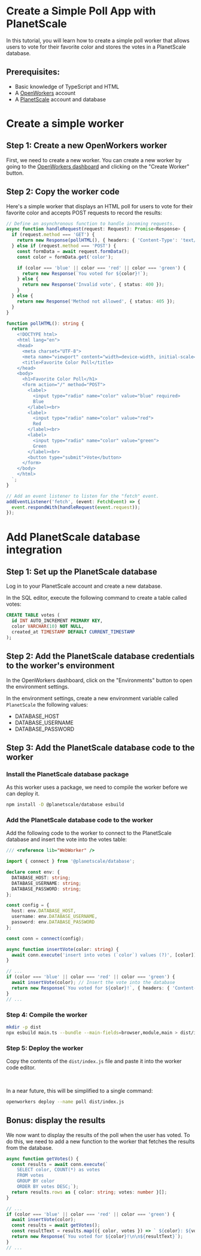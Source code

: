 # Create a Simple Poll App with PlanetScale

In this tutorial, you will learn how to create a simple poll worker that allows users to vote for their favorite color and stores the votes in a PlanetScale database.

## Prerequisites:

- Basic knowledge of TypeScript and HTML
- A [OpenWorkers](https://openworkers.com) account
- A [PlanetScale](https://planetscale.com/) account and database

# Create a simple worker

## Step 1: Create a new OpenWorkers worker

First, we need to create a new worker. You can create a new worker by going to the [OpenWorkers dashboard](https://dash.openworkers.com) and clicking on the "Create Worker" button.

<!-- ![Create Worker](https://i.imgur.com/0Z7Z7Zp.png) -->

## Step 2: Copy the worker code

Here's a simple worker that displays an HTML poll for users to vote for their favorite color and accepts POST requests to record the results:

```typescript
// Define an asynchronous function to handle incoming requests.
async function handleRequest(request: Request): Promise<Response> {
  if (request.method === 'GET') {
    return new Response(pollHTML(), { headers: { 'Content-Type': 'text/html' } });
  } else if (request.method === 'POST') {
    const formData = await request.formData();
    const color = formData.get('color');

    if (color === 'blue' || color === 'red' || color === 'green') {
      return new Response(`You voted for ${color}!`);
    } else {
      return new Response('Invalid vote', { status: 400 });
    }
  } else {
    return new Response('Method not allowed', { status: 405 });
  }
}

function pollHTML(): string {
  return `
    <!DOCTYPE html>
    <html lang="en">
    <head>
      <meta charset="UTF-8">
      <meta name="viewport" content="width=device-width, initial-scale=1.0">
      <title>Favorite Color Poll</title>
    </head>
    <body>
      <h1>Favorite Color Poll</h1>
      <form action="/" method="POST">
        <label>
          <input type="radio" name="color" value="blue" required>
          Blue
        </label><br>
        <label>
          <input type="radio" name="color" value="red">
          Red
        </label><br>
        <label>
          <input type="radio" name="color" value="green">
          Green
        </label><br>
        <button type="submit">Vote</button>
      </form>
    </body>
    </html>
  `;
}

// Add an event listener to listen for the "fetch" event.
addEventListener('fetch', (event: FetchEvent) => {
  event.respondWith(handleRequest(event.request));
});
```

# Add PlanetScale database integration

## Step 1: Set up the PlanetScale database

Log in to your PlanetScale account and create a new database.

In the SQL editor, execute the following command to create a table called votes:

```sql
CREATE TABLE votes (
  id INT AUTO_INCREMENT PRIMARY KEY,
  color VARCHAR(10) NOT NULL,
  created_at TIMESTAMP DEFAULT CURRENT_TIMESTAMP
);
```

## Step 2: Add the PlanetScale database credentials to the worker's environment

In the OpenWorkers dashboard, click on the "Environments" button to open the environment settings.

<!-- ![Worker Settings](https://i.imgur.com/0Z7Z7Zp.png) -->

In the environment settings, create a new environment variable called `PlanetScale` the following values:

- DATABASE_HOST
- DATABASE_USERNAME
- DATABASE_PASSWORD

<!-- ![Environment Variables](https://i.imgur.com/0Z7Z7Zp.png) -->

## Step 3: Add the PlanetScale database code to the worker

### Install the PlanetScale database package

As this worker uses a package, we need to compile the worker before we can deploy it.

```bash
npm install -D @planetscale/database esbuild
```

### Add the PlanetScale database code to the worker

Add the following code to the worker to connect to the PlanetScale database and insert the vote into the votes table:

```typescript
/// <reference lib="WebWorker" />

import { connect } from '@planetscale/database';

declare const env: {
  DATABASE_HOST: string;
  DATABASE_USERNAME: string;
  DATABASE_PASSWORD: string;
};

const config = {
  host: env.DATABASE_HOST,
  username: env.DATABASE_USERNAME,
  password: env.DATABASE_PASSWORD
};

const conn = connect(config);

async function insertVote(color: string) {
  await conn.execute('insert into votes (`color`) values (?)', [color]);
}

// ...
if (color === 'blue' || color === 'red' || color === 'green') {
  await insertVote(color); // Insert the vote into the database
  return new Response(`You voted for ${color}!`, { headers: { 'Content-Type': 'text/plain' } });
}
// ...
```

### Step 4: Compile the worker

```bash
mkdir -p dist
npx esbuild main.ts --bundle --main-fields=browser,module,main > dist/index.js
```

### Step 5: Deploy the worker

Copy the contents of the `dist/index.js` file and paste it into the worker code editor.

<br>

In a near future, this will be simplified to a single command:

```bash
openworkers deploy --name poll dist/index.js
```

## Bonus: display the results

We now want to display the results of the poll when the user has voted.
To do this, we need to add a new function to the worker that fetches the results from the database.

```typescript
async function getVotes() {
  const results = await conn.execute(`
    SELECT color, COUNT(*) as votes
    FROM votes
    GROUP BY color
    ORDER BY votes DESC;`);
  return results.rows as { color: string; votes: number }[];
}

// ...
if (color === 'blue' || color === 'red' || color === 'green') {
  await insertVote(color);
  const results = await getVotes();
  const resultText = results.map(({ color, votes }) => ` ${color}: ${votes} votes`).join('\n');
  return new Response(`You voted for ${color}!\n\n${resultText}`);
}
// ...
```
